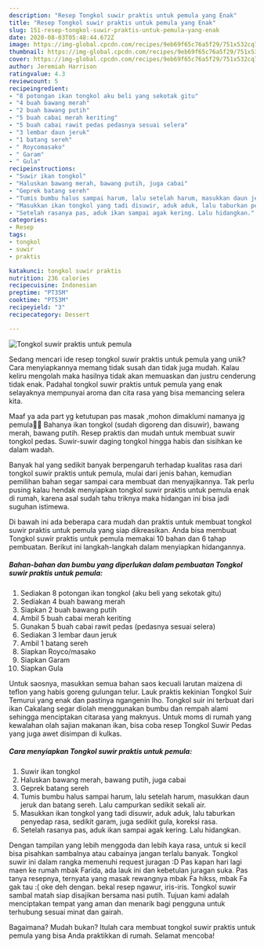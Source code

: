 ```yaml
---
description: "Resep Tongkol suwir praktis untuk pemula yang Enak"
title: "Resep Tongkol suwir praktis untuk pemula yang Enak"
slug: 151-resep-tongkol-suwir-praktis-untuk-pemula-yang-enak
date: 2020-08-03T05:48:44.672Z
image: https://img-global.cpcdn.com/recipes/9eb69f65c76a5f29/751x532cq70/tongkol-suwir-praktis-untuk-pemula-foto-resep-utama.jpg
thumbnail: https://img-global.cpcdn.com/recipes/9eb69f65c76a5f29/751x532cq70/tongkol-suwir-praktis-untuk-pemula-foto-resep-utama.jpg
cover: https://img-global.cpcdn.com/recipes/9eb69f65c76a5f29/751x532cq70/tongkol-suwir-praktis-untuk-pemula-foto-resep-utama.jpg
author: Jeremiah Harrison
ratingvalue: 4.3
reviewcount: 5
recipeingredient:
- "8 potongan ikan tongkol aku beli yang sekotak gitu"
- "4 buah bawang merah"
- "2 buah bawang putih"
- "5 buah cabai merah keriting"
- "5 buah cabai rawit pedas pedasnya sesuai selera"
- "3 lembar daun jeruk"
- "1 batang sereh"
- " Roycomasako"
- " Garam"
- " Gula"
recipeinstructions:
- "Suwir ikan tongkol"
- "Haluskan bawang merah, bawang putih, juga cabai"
- "Geprek batang sereh"
- "Tumis bumbu halus sampai harum, lalu setelah harum, masukkan daun jeruk dan batang sereh. Lalu campurkan sedikit sekali air."
- "Masukkan ikan tongkol yang tadi disuwir, aduk aduk, lalu taburkan penyedap rasa, sedikit garam, juga sedikit gula, koreksi rasa."
- "Setelah rasanya pas, aduk ikan sampai agak kering. Lalu hidangkan."
categories:
- Resep
tags:
- tongkol
- suwir
- praktis

katakunci: tongkol suwir praktis 
nutrition: 236 calories
recipecuisine: Indonesian
preptime: "PT35M"
cooktime: "PT53M"
recipeyield: "3"
recipecategory: Dessert

---
```



![Tongkol suwir praktis untuk pemula](https://img-global.cpcdn.com/recipes/9eb69f65c76a5f29/751x532cq70/tongkol-suwir-praktis-untuk-pemula-foto-resep-utama.jpg)

Sedang mencari ide resep tongkol suwir praktis untuk pemula yang unik? Cara menyiapkannya memang tidak susah dan tidak juga mudah. Kalau keliru mengolah maka hasilnya tidak akan memuaskan dan justru cenderung tidak enak. Padahal tongkol suwir praktis untuk pemula yang enak selayaknya mempunyai aroma dan cita rasa yang bisa memancing selera kita.

Maaf ya ada part yg ketutupan pas masak ,mohon dimaklumi namanya jg pemula🙏😄 Bahanya ikan tongkol (sudah digoreng dan disuwir), bawang merah, bawang putih. Resep praktis dan mudah untuk membuat suwir tongkol pedas. Suwir-suwir daging tongkol hingga habis dan sisihkan ke dalam wadah.

Banyak hal yang sedikit banyak berpengaruh terhadap kualitas rasa dari tongkol suwir praktis untuk pemula, mulai dari jenis bahan, kemudian pemilihan bahan segar sampai cara membuat dan menyajikannya. Tak perlu pusing kalau hendak menyiapkan tongkol suwir praktis untuk pemula enak di rumah, karena asal sudah tahu triknya maka hidangan ini bisa jadi suguhan istimewa.


Di bawah ini ada beberapa cara mudah dan praktis untuk membuat tongkol suwir praktis untuk pemula yang siap dikreasikan. Anda bisa membuat Tongkol suwir praktis untuk pemula memakai 10 bahan dan 6 tahap pembuatan. Berikut ini langkah-langkah dalam menyiapkan hidangannya.

<!--inarticleads1-->

##### Bahan-bahan dan bumbu yang diperlukan dalam pembuatan Tongkol suwir praktis untuk pemula:

1. Sediakan 8 potongan ikan tongkol (aku beli yang sekotak gitu)
1. Sediakan 4 buah bawang merah
1. Siapkan 2 buah bawang putih
1. Ambil 5 buah cabai merah keriting
1. Gunakan 5 buah cabai rawit pedas (pedasnya sesuai selera)
1. Sediakan 3 lembar daun jeruk
1. Ambil 1 batang sereh
1. Siapkan  Royco/masako
1. Siapkan  Garam
1. Siapkan  Gula


Untuk saosnya, masukkan semua bahan saos kecuali larutan maizena di teflon yang habis goreng gulungan telur. Lauk praktis kekinian Tongkol Suir Temurui yang enak dan pastinya ngangenin lho. Tongkol suir ini terbuat dari ikan Cakalang segar diolah menggunakan bumbu dan rempah alami sehingga menciptakan citarasa yang maknyus. Untuk moms di rumah yang kewalahan olah sajian makanan ikan, bisa coba resep Tongkol Suwir Pedas yang juga awet disimpan di kulkas. 

<!--inarticleads2-->

##### Cara menyiapkan Tongkol suwir praktis untuk pemula:

1. Suwir ikan tongkol
1. Haluskan bawang merah, bawang putih, juga cabai
1. Geprek batang sereh
1. Tumis bumbu halus sampai harum, lalu setelah harum, masukkan daun jeruk dan batang sereh. Lalu campurkan sedikit sekali air.
1. Masukkan ikan tongkol yang tadi disuwir, aduk aduk, lalu taburkan penyedap rasa, sedikit garam, juga sedikit gula, koreksi rasa.
1. Setelah rasanya pas, aduk ikan sampai agak kering. Lalu hidangkan.


Dengan tampilan yang lebih menggoda dan lebih kaya rasa, untuk si kecil bisa pisahkan sambalnya atau cabainya jangan terlalu banyak. Tongkol suwir ini dalam rangka memenuhi request juragan :D Pas kapan hari lagi maen ke rumah mbak Farida, ada lauk ini dan kebetulan juragan suka. Pas tanya resepnya, ternyata yang masak rewangnya mbak Fa hikss, mbak Fa gak tau :( oke deh dengan. bekal resep ngawur, iris-iris. Tongkol suwir sambal matah siap disajikan bersama nasi putih. Tujuan kami adalah menciptakan tempat yang aman dan menarik bagi pengguna untuk terhubung sesuai minat dan gairah. 

Bagaimana? Mudah bukan? Itulah cara membuat tongkol suwir praktis untuk pemula yang bisa Anda praktikkan di rumah. Selamat mencoba!
